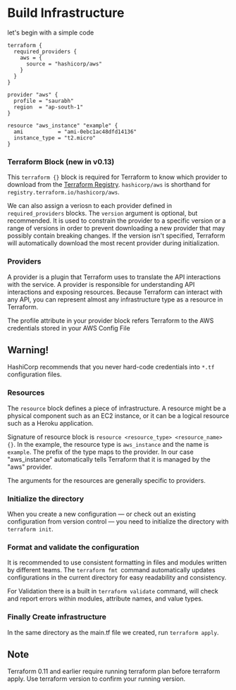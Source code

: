 # Build Infrastructure

let's begin with a simple code

```HCL
terraform {
  required_providers {
    aws = {
      source = "hashicorp/aws"
    }
  }
}

provider "aws" {
  profile = "saurabh"
  region  = "ap-south-1"
}

resource "aws_instance" "example" {
  ami           = "ami-0ebc1ac48dfd14136"
  instance_type = "t2.micro"
}
```
### Terraform Block (new in v0.13)

This ``terraform {}`` block is required for Terraform to know which provider to download from the [Terraform Registry](https://registry.terraform.io/). ``hashicorp/aws`` is shorthand for ``registry.terraform.io/hashicorp/aws``.

We can also assign a veriosn to each provider defined in ``required_providers`` blocks. The ``version`` argument is optional, but recommended. It is used to constrain the provider to a specific version or a range of versions in order to prevent downloading a new provider that may possibly contain breaking changes. If the version isn't specified, Terraform will automatically download the most recent provider during initialization.

### Providers

A provider is a plugin that Terraform uses to translate the API interactions with the service. A provider is responsible for understanding API interactions and exposing resources. Because Terraform can interact with any API, you can represent almost any infrastructure type as a resource in Terraform.

The profile attribute in your provider block refers Terraform to the AWS credentials stored in your AWS Config File

## **Warning!**
HashiCorp recommends that you never hard-code credentials into ``*.tf ``configuration files. 

### Resources
The ``resource`` block defines a piece of infrastructure. A resource might be a physical component such as an EC2 instance, or it can be a logical resource such as a Heroku application.

Signature of resource block is ```resource <resource_type> <resource_name> {}```. In the example, the resource type is ``aws_instance`` and the name is ``example``. The prefix of the type maps to the provider. In our case "aws_instance" automatically tells Terraform that it is managed by the "aws" provider.

The arguments for the resources are generally specific to providers.

### Initialize the directory

When you create a new configuration — or check out an existing configuration from version control — you need to initialize the directory with ``terraform init``.

### Format and validate the configuration
It is recommended to use consistent formatting in files and modules written by different teams. The ``terraform fmt ``command automatically updates configurations in the current directory for easy readability and consistency.

For Validation there is a built in ``terraform validate`` command, will check and report errors within modules, attribute names, and value types.

### Finally Create infrastructure

In the same directory as the main.tf file we created, run ``terraform apply``.

## Note
Terraform 0.11 and earlier require running terraform plan before terraform apply. Use terraform version to confirm your running version.
